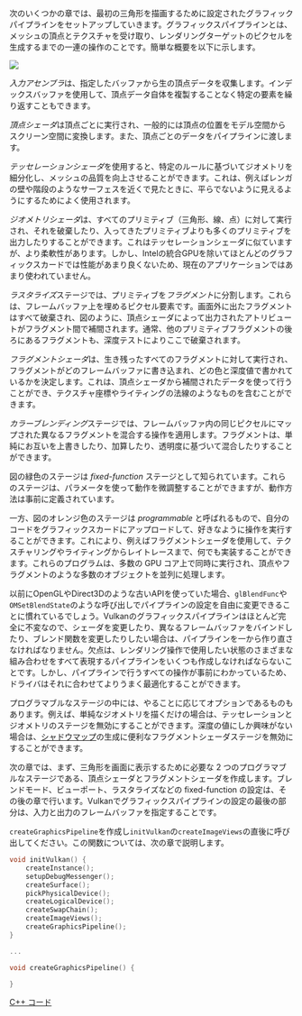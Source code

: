 次のいくつかの章では、最初の三角形を描画するために設定されたグラフィックパイプラインをセットアップしていきます。グラフィックスパイプラインとは、メッシュの頂点とテクスチャを受け取り、レンダリングターゲットのピクセルを生成するまでの一連の操作のことです。簡単な概要を以下に示します。

![](/images/vulkan_simplified_pipeline.svg)

*入力アセンブラ*は、指定したバッファから生の頂点データを収集します。インデックスバッファを使用して、頂点データ自体を複製することなく特定の要素を繰り返すこともできます。

*頂点シェーダ*は頂点ごとに実行され、一般的には頂点の位置をモデル空間からスクリーン空間に変換します。また、頂点ごとのデータをパイプラインに渡します。

*テッセレーションシェーダ*を使用すると、特定のルールに基づいてジオメトリを細分化し、メッシュの品質を向上させることができます。これは、例えばレンガの壁や階段のようなサーフェスを近くで見たときに、平らでないように見えるようにするためによく使用されます。

*ジオメトリシェーダ*は、すべてのプリミティブ（三角形、線、点）に対して実行され、それを破棄したり、入ってきたプリミティブよりも多くのプリミティブを出力したりすることができます。これはテッセレーションシェーダに似ていますが、より柔軟性があります。しかし、Intelの統合GPUを除いてほとんどのグラフィックスカードでは性能があまり良くないため、現在のアプリケーションではあまり使われていません。

*ラスタライズ*ステージでは、プリミティブを*フラグメント*に分割します。これらは、フレームバッファ上を埋めるピクセル要素です。画面外に出たフラグメントはすべて破棄され、図のように、頂点シェーダによって出力されたアトリビュートがフラグメント間で補間されます。通常、他のプリミティブフラグメントの後ろにあるフラグメントも、深度テストによりここで破棄されます。

*フラグメントシェーダ*は、生き残ったすべてのフラグメントに対して実行され、フラグメントがどのフレームバッファに書き込まれ、どの色と深度値で書かれているかを決定します。これは、頂点シェーダから補間されたデータを使って行うことができ、テクスチャ座標やライティングの法線のようなものを含むことができます。

*カラーブレンディング*ステージでは、フレームバッファ内の同じピクセルにマップされた異なるフラグメントを混合する操作を適用します。フラグメントは、単純にお互いを上書きしたり、加算したり、透明度に基づいて混合したりすることができます。

図の緑色のステージは *fixed-function* ステージとして知られています。これらのステージは、パラメータを使って動作を微調整することができますが、動作方法は事前に定義されています。

一方、図のオレンジ色のステージは *programmable* と呼ばれるもので、自分のコードをグラフィックスカードにアップロードして、好きなように操作を実行することができます。これにより、例えばフラグメントシェーダを使用して、テクスチャリングやライティングからレイトレースまで、何でも実装することができます。これらのプログラムは、多数の GPU コア上で同時に実行され、頂点やフラグメントのような多数のオブジェクトを並列に処理します。

以前にOpenGLやDirect3Dのような古いAPIを使っていた場合、`glBlendFunc`や`OMSetBlendState`のような呼び出しでパイプラインの設定を自由に変更できることに慣れているでしょう。Vulkanのグラフィックスパイプラインはほとんど完全に不変なので、シェーダを変更したり、異なるフレームバッファをバインドしたり、ブレンド関数を変更したりしたい場合は、パイプラインを一から作り直さなければなりません。欠点は、レンダリング操作で使用したい状態のさまざまな組み合わせをすべて表現するパイプラインをいくつも作成しなければならないことです。しかし、パイプラインで行うすべての操作が事前にわかっているため、ドライバはそれに合わせてよりうまく最適化することができます。

プログラマブルなステージの中には、やることに応じてオプションであるものもあります。例えば、単純なジオメトリを描くだけの場合は、テッセレーションとジオメトリのステージを無効にすることができます。深度の値にしか興味がない場合は、[シャドウマップ](https://en.wikipedia.org/wiki/Shadow_mapping)の生成に便利なフラグメントシェーダステージを無効にすることができます。

次の章では、まず、三角形を画面に表示するために必要な 2 つのプログラマブルなステージである、頂点シェーダとフラグメントシェーダを作成します。ブレンドモード、ビューポート、ラスタライズなどの fixed-function の設定は、その後の章で行います。Vulkanでグラフィックスパイプラインの設定の最後の部分は、入力と出力のフレームバッファを指定することです。

`createGraphicsPipeline`を作成し`initVulkan`の`createImageViews`の直後に呼び出してください。この関数については、次の章で説明します。

```c++
void initVulkan() {
    createInstance();
    setupDebugMessenger();
    createSurface();
    pickPhysicalDevice();
    createLogicalDevice();
    createSwapChain();
    createImageViews();
    createGraphicsPipeline();
}

...

void createGraphicsPipeline() {

}
```

[C++ コード](/code/08_graphics_pipeline.cpp)
